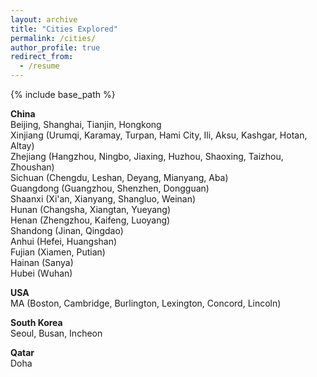 ```yaml
---
layout: archive
title: "Cities Explored"
permalink: /cities/
author_profile: true
redirect_from:
  - /resume
---
```


{% include base_path %}

**China**<br>
Beijing, Shanghai, Tianjin, Hongkong<br>
Xinjiang (Urumqi, Karamay, Turpan, Hami City, Ili, Aksu, Kashgar, Hotan, Altay)<br>
Zhejiang (Hangzhou, Ningbo, Jiaxing, Huzhou, Shaoxing, Taizhou, Zhoushan)<br>
Sichuan (Chengdu, Leshan, Deyang, Mianyang, Aba)<br>
Guangdong (Guangzhou, Shenzhen, Dongguan)<br>
Shaanxi (Xi'an, Xianyang, Shangluo, Weinan)<br>
Hunan (Changsha, Xiangtan, Yueyang)<br>
Henan (Zhengzhou, Kaifeng, Luoyang)<br>
Shandong (Jinan, Qingdao)<br>
Anhui (Hefei, Huangshan)<br>
Fujian (Xiamen, Putian)<br>
Hainan (Sanya)<br>
Hubei (Wuhan)<br>

**USA**<br>
MA (Boston, Cambridge, Burlington, Lexington, Concord, Lincoln)

**South Korea**<br>
Seoul, Busan, Incheon

**Qatar**<br>
Doha
